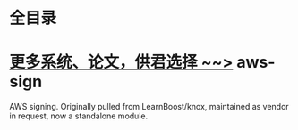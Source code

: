 # 全目录

[更多系统、论文，供君选择 ~~>](https://www.yuque.com/wisebit/blog)
aws-sign
========

AWS signing. Originally pulled from LearnBoost/knox, maintained as vendor in request, now a standalone module.
